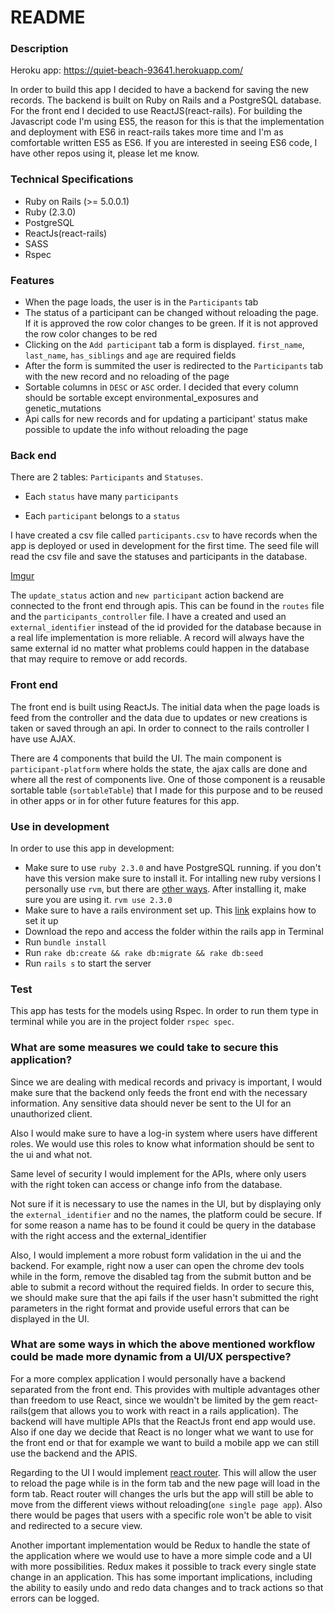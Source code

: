 # README

### Description
Heroku app: https://quiet-beach-93641.herokuapp.com/

In order to build this app I decided to have a backend for saving the new records.
The backend is built on Ruby on Rails and a PostgreSQL database. For the front end I decided to use
ReactJS(react-rails). For building the Javascript code I'm using ES5, the reason for this is that the implementation
and deployment with ES6 in react-rails takes more time and I'm as comfortable written ES5 as ES6.
If you are interested in seeing ES6 code, I have other repos using it, please let me know.


### Technical Specifications
* Ruby on Rails (>= 5.0.0.1)
* Ruby (2.3.0)
* PostgreSQL
* ReactJs(react-rails)
* SASS
* Rspec


### Features
* When the page loads, the user is in the `Participants` tab
* The status of a participant can be changed without reloading the page. If it is approved the row color changes to be green. If it is not approved the row color changes to be red
* Clicking on the `Add participant` tab a form is displayed. `first_name`, `last_name`, `has_siblings` and `age` are required fields
* After the form is summited the user is redirected to the `Participants` tab with the new record and no reloading of the page
* Sortable columns in `DESC` or `ASC` order. I decided that
  every column should be sortable except environmental_exposures and genetic_mutations
* Api calls for new records and for updating a participant' status make possible to update the info without reloading the page


### Back end
There are 2 tables: `Participants` and `Statuses`.

* Each `status` have many `participants`

* Each `participant` belongs to a `status`

I have created a csv file called `participants.csv` to have records when the app is deployed or used in development for the first time.
The seed file will read the csv file and save the statuses and participants in the database.

[Imgur](http://i.imgur.com/0DCX70M.jpg)

The `update_status` action and `new participant` action backend are connected to the front end through apis.
This can be found in the `routes` file and the `participants_controller` file.
I have a created and used an `external_identifier` instead of the id provided for the database because in a real life implementation is more reliable. A record will always have the same external id no matter what problems could happen in the database that may require to remove or add records.


### Front end
The front end is built using ReactJs.
The initial data when the page loads is feed from the controller and the data due to updates or new creations is taken or saved through an api.
In order to connect to the rails controller I have use AJAX.

There are 4 components that build the UI. The main component is `participant-platform` where holds the state, the ajax calls are done and where all the rest of components live.
One of those component is a reusable sortable table (`sortableTable`) that I made for this purpose and to be reused in other apps or in for other future features for this app.


### Use in development
In order to use this app in development:
 * Make sure to use `ruby 2.3.0` and have PostgreSQL running. if you don't have this version make sure to install it.
   For intalling new ruby versions I personally use `rvm`, but there are [other ways](https://superuser.com/questions/340490/how-to-install-and-use-different-versions-of-ruby). After installing it, make sure you are using it. `rvm use 2.3.0`
 * Make sure to have a rails environment set up. This [link](https://gorails.com/setup/osx/10.12-sierra) explains how to set it up 
 * Download the repo and access the folder within the rails app in Terminal
 * Run `bundle install`
 * Run `rake db:create && rake db:migrate && rake db:seed`
 * Run `rails s` to start the server

### Test
This app has tests for the models using Rspec. In order to run them type in
terminal while you are in the project folder `rspec spec`.


### What are some measures we could take to secure this application?
Since we are dealing with medical records and privacy is important, I would make sure that the backend only feeds the front end with the necessary information. Any sensitive data should never be sent to the UI for an unauthorized client.

Also I would make sure to have a log-in system where users have different roles. We would use this roles to know what information should be sent to the ui and what not.

Same level of security I would implement for the APIs, where only users with the right token can access or change info from the database.

Not sure if it is necessary to use the names in the UI, but by displaying only the `external_identifier` and no the names, the platform could be secure. If for some reason a name has to be found it could be query in the database with the right access and the external_identifier

Also, I would implement a more robust form validation in the ui and the backend. For example, right now a user can open the chrome dev tools while in the form, remove the disabled tag from the submit button and be able to submit a record without the required fields. In order to secure this, we should make sure that the api fails if the user hasn't submitted the right parameters in the right format and provide useful errors that can be displayed in the UI.

### What are some ways in which the above mentioned workflow could be made more dynamic from a UI/UX perspective?

For a more complex application I would personally have a backend separated from the front end. This provides with multiple advantages other than freedom to use React, since we wouldn't be limited by the gem react-rails(gem that allows you to work with react in a rails application).
The backend will have multiple APIs that the ReactJs front end app would use. Also if one day we decide that React is no longer what we want to use for the front end or that for example we want to build a mobile app we can still use the backend and the APIS.

Regarding to the UI I would implement [react router](https://github.com/ReactTraining/react-router). This will allow the user to reload the page while is in the form tab and the new page will load in the form tab. React router will changes the urls but the app will still be able to move from the different views without reloading(`one single page app`). Also there would be pages that users with a specific role won't be able to visit and redirected to a secure view.

Another important implementation would be Redux to handle the state of the application where we would use to have a more simple code and a UI with more possibilities. Redux makes it possible to track every single state change in an application. This has some important implications, including the ability to easily undo and redo data changes and to track actions so that errors can be logged.
